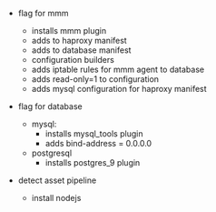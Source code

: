 * flag for mmm
  * installs mmm plugin
  * adds to haproxy manifest
  * adds to database manifest
  * configuration builders
  * adds iptable rules for mmm agent to database
  * adds read-only=1 to configuration
  * adds mysql configuration for haproxy manifest

* flag for database
  * mysql:
    * installs mysql_tools plugin
    * adds bind-address = 0.0.0.0
  * postgresql
    * installs postgres_9 plugin
* detect asset pipeline
  * install nodejs
